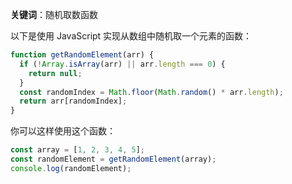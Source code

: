 **关键词**：随机取数函数

以下是使用 JavaScript 实现从数组中随机取一个元素的函数：

```javascript
function getRandomElement(arr) {
  if (!Array.isArray(arr) || arr.length === 0) {
    return null;
  }
  const randomIndex = Math.floor(Math.random() * arr.length);
  return arr[randomIndex];
}
```

你可以这样使用这个函数：

```javascript
const array = [1, 2, 3, 4, 5];
const randomElement = getRandomElement(array);
console.log(randomElement);
```

